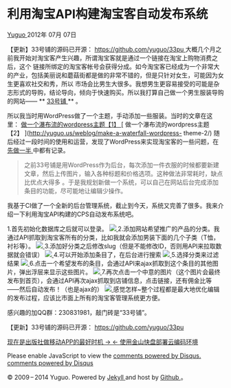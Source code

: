 #  利用淘宝API构建淘宝客自动发布系统

[ Yuguo ](http://yuguo.us) 2012年 07月 07日

【更新】33号铺的源码已开源： [ https://github.com/yuguo/33pu
](https://github.com/yuguo/33pu) 大概几个月之前我开始对淘宝客产生兴趣，所谓淘宝客就是通过一个链接在淘宝上购物消费之后，这个
链接所绑定的淘宝客帐号会获得分成。如今淘宝客已经成为一个非常大的产业，包括美丽说和蘑菇街都是做的非常不错的，但是只针对女生，可能因为女生更喜欢社交和秀，所以
市场会比男生大很多。我想男生更容易接受的可能是杂志形式的导购，结论导向，倾向于快速购买。所以我打算自己做一个男生服装导购的网站—— ** [ 33号铺
](http://33pu.net) ** 。

所以我当时用WordPress做了一个主题，手动添加一些服装。当时的文章在这里： [ 做一个瀑布流的wordpress主题【1】
](http://yuguo.us/weblog/make-a-waterfall-wordpress-theme-1/) [
做一个瀑布流的wordpress主题【2】 ](http://yuguo.us/weblog/make-a-waterfall-wordpress-
theme-2/) 随后经过一段时间的使用和运营，发现了WordPress来实现淘宝客的一些问题，在 [ 先做一半
](http://yuguo.us/weblog/half-first/) 中都有记录。

> 之前33号铺是用WordPress作为后台，每次添加一件衣服的时候都要新建文章，然后上传图片，输入各种标题和价格选项。这种做法非常耗时，缺点比优点大得多
。于是我规划新做一个系统，可以自己在网站后台完成添加条目的功能，尽可能地让编辑少操作。

我基于CI做了一个全新的后台管理系统，截止到今天，系统又完善了很多。我来介绍一下利用淘宝API构建的CPS自动发布系统吧。

1.首先初始化数据库之后就可以登录。 [ ![](http://yuguo.us/files/2012/07/0.jpg)
](http://yuguo.us/files/2012/07/0.jpg) [
](http://yuguo.us/files/2012/07/1.jpg)
2.添加网站希望推广的产品的分类。我通过API抓取到淘宝客所有的分类，比如我就会添加男装下面的几个子类（T恤，衬衫等）。 [
![](http://yuguo.us/files/2012/07/3.jpg)
](http://yuguo.us/files/2012/07/3.jpg)
3.添加好分类之后修改slug（但是不能修改ID，否则用API来拉取数据就会错误） [
![](http://yuguo.us/files/2012/07/4.jpg)
](http://yuguo.us/files/2012/07/4.jpg) 4.可以开始添加条目了，在后台进行搜索 [
![](http://yuguo.us/files/2012/07/6.jpg)
](http://yuguo.us/files/2012/07/6.jpg) 5.选择分类来过滤结果 [
![](http://yuguo.us/files/2012/07/7.jpg)
](http://yuguo.us/files/2012/07/7.jpg)
6.点击一个希望发布的条目，会通过API来ajax抓取到这个条目的其他图片，弹出浮层来显示这些图片。 [
![](http://yuguo.us/files/2012/07/8-1024x508.jpg)
](http://yuguo.us/files/2012/07/8.jpg)
7.再次点击一个中意的图片（这个图片会最终发布到首页），会通过API再次ajax抓取到店铺信息，点击链接，还有佣金比等——然后自动发布！（也是ajax的）
[ ![](http://yuguo.us/files/2012/07/10.jpg)
](http://yuguo.us/files/2012/07/10.jpg)
感觉怎样~整个过程都是最大地优化编辑的发布过程，应该比市面上所有的淘宝客管理系统更方便。

感兴趣的加QQ群：230831981，敲门砖是“33号铺”。

【更新】33号铺的源码已开源： [ https://github.com/yuguo/33pu
](https://github.com/yuguo/33pu)

[ 现在是出版社做移动APP的最好时机 → ](/weblog/the-best-time-for-press-to-build-web-app/) [ ←
使用金山快盘部署云编码环境 ](/weblog/cloud-coding-environment-with-kingsoft-kuaipan/)

Please enable JavaScript to view the [ comments powered by Disqus.
](http://disqus.com/?ref_noscript) [ comments powered by  Disqus
](http://disqus.com)

© 2009 – 2014 Yuguo. Powered by [ Jekyll ](https://github.com/mojombo/jekyll)
and host by [ Github ](https://github.com/yuguo) 。

